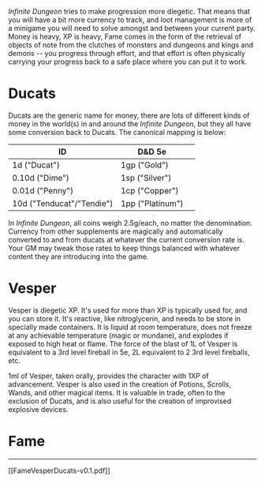 _Infinite Dungeon_ tries to make progression more diegetic. That means that you will have a bit more currency to track, and loot management is more of a minigame you will need to solve amongst and between your current party. Money is heavy, XP is heavy, Fame comes in the form of the retrieval of objects of note from the clutches of monsters and dungeons and kings and demons -- you progress through effort, and that effort is often physically carrying your progress back to a safe place where you can put it to work.
# Ducats

Ducats are the generic name for money, there are lots of different kinds of money in the world(s) in and around the _Infinite Dungeon_, but they all have some conversion back to Ducats. The canonical mapping is below:

| ID                        | D&D 5e           |     |
| ------------------------- | ---------------- | --- |
| 1d ("Ducat")              | 1gp ("Gold")     |     |
| 0.10d ("Dime")            | 1sp ("Silver")   |     |
| 0.01d ("Penny")           | 1cp ("Copper")   |     |
| 10d ("Tenducat"/"Tendie") | 1pp ("Platinum") |     |
In _Infinite Dungeon_, all coins weigh 2.5g/each, no matter the denomination. Currency from other supplements are magically and automatically converted to and from ducats at whatever the current conversion rate is. Your GM may tweak those rates to keep things balanced with whatever content they are introducing into the game.
# Vesper

Vesper is diegetic XP. It's used for more than XP is typically used for, and you can store it. It's reactive, like nitroglycerin, and needs to be store in specially made containers. It is liquid at room temperature, does not freeze at any achievable temperature (magic or mundane), and explodes if exposed to high heat or flame. The force of the blast of 1L of Vesper is equivalent to a 3rd level fireball in 5e, 2L equivalent to 2 3rd level fireballs, etc.

1ml of Vesper, taken orally, provides the character with 1XP of advancement. Vesper is also used in the creation of Potions, Scrolls, Wands, and other magical items. It is valuable in trade, often to the exclusion of Ducats, and is also useful for the creation of improvised explosive devices.
# Fame


----


[[FameVesperDucats-v0.1.pdf]]